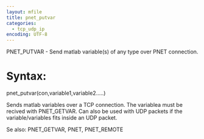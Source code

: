 ```yaml
---
layout: mfile
title: pnet_putvar
categories:
  - tcp_udp_ip
encoding: UTF-8
---
```


PNET\_PUTVAR - Send matlab variable(s) of any type over PNET connection.

# Syntax:

  pnet\_putvar(con,variable1,variable2.....)

  Sends matlab variables over a TCP connection. The variablea must
  be recived with PNET\_GETVAR. Can also be used with UDP packets
  if the variable/variables fits inside an UDP packet.

Se also:  PNET\_GETVAR, PNET, PNET\_REMOTE
